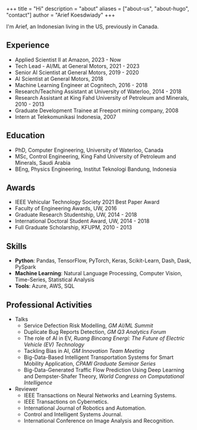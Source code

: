 +++
title = "Hi"
description = "about"
aliases = ["about-us", "about-hugo", "contact"]
author = "Arief Koesdwiady"
+++

I'm Arief, an Indonesian living in the US, previously in Canada. 

## Experience
* Applied Scientist II at Amazon, 2023 - Now
* Tech Lead - AI/ML at General Motors, 2021 - 2023
* Senior AI Scientist at General Motors, 2019 - 2020
* AI Scientist at General Motors, 2018
* Machine Learning Engineer at Cognitech, 2016 - 2018
* Research/Teaching Assistant at University of Waterloo, 2014 - 2018
* Research Assistant at King Fahd University of Petroleum and Minerals, 2010 - 2013
* Graduate Development Trainee at Freeport mining company, 2008
* Intern at Telekomunikasi Indonesia, 2007

## Education
* PhD, Computer Engineering, University of Waterloo, Canada
* MSc, Control Engineering, King Fahd University of Petroleum and Minerals, Saudi Arabia
* BEng, Physics Engineering, Institut Teknologi Bandung, Indonesia

## Awards
* IEEE Vehicular Technology Society 2021 Best Paper Award
* Faculty of Engineering Awards, UW, 2016
* Graduate Research Studentship, UW, 2014 - 2018
* International Doctoral Student Award, UW, 2014 - 2018
* Full Graduate Scholarship, KFUPM, 2010 - 2013

## Skills
* **Python**: Pandas, TensorFlow, PyTorch, Keras, Scikit-Learn, Dash, Dask, PySpark
* **Machine Learning**: Natural Language Processing, Computer Vision, Time-Series, Statistical Analysis
* **Tools**: Azure, AWS, SQL

## Professional Activities
* Talks
    * Service Defection Risk Modelling, *GM AI/ML Summit*
    * Duplicate Bug Reports Detection, *GM Q3 Analytics Forum*
    * The role of AI in EV, *Ruang Bincang Energi: The Future of Electric Vehicle (EV) Technology*
    * Tackling Bias in AI, *GM Innovation Team Meeting*
    * Big-Data-Based Intelligent Transportation Systems for Smart Mobility Application, *CPAMI Graduate Seminar Series*
    * Big-Data-Generated Traffic Flow Prediction Using Deep Learning and Dempster-Shafer Theory, *World Congress on Computational Intelligence*
* Reviewer
    * IEEE Transactions on Neural Networks and Learning Systems.
    * IEEE Transactions on Cybernetics.
    * International Journal of Robotics and Automation.
    * Control and Intelligent Systems Journal.
    * International Conference on Image Analysis and Recognition.
